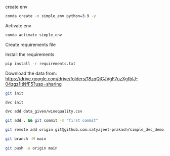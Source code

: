 create env

```bash
conda create -n simple_env python=3.9 -y
```

Activate env
```bash
conda activate simple_env
```

Create requirements file

Install the requirements
```bash
pip install -r requirements.txt
```

Download the data from:
https://drive.google.com/drive/folders/18zqQiCJVgF7uzXgfbIJ-04zgz1ItNfF5?usp=sharing

```bash
git init

dvc init

dvc add data_given/winequality.csv

git add . && git commit -m "first commit"

git remote add origin git@github.com:satyajeet-prakash/simple_dvc_demo.git

git branch -M main
 
git push -u origin main
```
